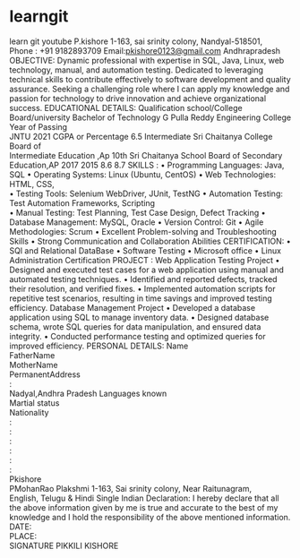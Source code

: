 # learngit
learn git youtube
P.kishore 
1-163, sai srinity colony, 
Nandyal-518501,                                          
Phone : +91 9182893709 
Email:pkishore0123@gmail.com    Andhrapradesh                                                      
OBJECTIVE: 
Dynamic professional with expertise in SQL, Java, Linux, web technology, manual, and 
automation testing. Dedicated to leveraging technical skills to contribute effectively to 
software development and quality assurance. Seeking a challenging role where I can 
apply my knowledge and passion for technology to drive innovation and achieve 
organizational success. 
EDUCATIONAL DETAILS: 
Qualification 
school/College Board/university 
Bachelor of 
Technology 
G Pulla Reddy 
Engineering 
College 
Year of 
Passing  
JNTU 
2021 
CGPA or 
Percentage 
6.5 
Intermediate Sri Chaitanya 
College 
Board of  
Intermediate 
Education ,Ap 
10th 
Sri Chaitanya 
School 
Board of Secondary 
Education,AP 
2017 
2015 
8.6 
8.7 
SKILLS : 
• Programming Languages: Java, SQL 
• Operating Systems: Linux (Ubuntu, CentOS) 
• Web Technologies: HTML, CSS,  
• Testing Tools: Selenium WebDriver, JUnit, TestNG 
• Automation Testing: Test Automation Frameworks, Scripting  
• Manual Testing: Test Planning, Test Case Design, Defect Tracking 
• Database Management: MySQL, Oracle 
• Version Control: Git 
• Agile Methodologies: Scrum 
• Excellent Problem-solving and Troubleshooting Skills 
• Strong Communication and Collaboration Abilities 
CERTIFICATION: 
• SQl and Relational DataBase 
• Software Testing 
• Microsoft office 
• Linux Administration Certification 
PROJECT : 
Web Application Testing Project 
• Designed and executed test cases for a web application using manual and 
automated testing techniques. 
• Identified and reported defects, tracked their resolution, and verified fixes. 
• Implemented automation scripts for repetitive test scenarios, resulting in time 
savings and improved testing efficiency. 
Database Management Project 
• Developed a database application using SQL to manage inventory data. 
• Designed database schema, wrote SQL queries for data manipulation, and 
ensured data integrity. 
• Conducted performance testing and optimized queries for improved efficiency. 
PERSONAL DETAILS: 
Name                                 
FatherName                       
MotherName                     
PermanentAddress            
:              
Nadyal,Andhra Pradesh 
Languages known              
Martial status                     
Nationality                                      
:                 
:              
:              
:             
:              
:             
Pkishore    
PMohanRao 
Plakshmi 
1-163, Sai srinity colony, Near Raitunagram,                                                                            
English, Telugu & Hindi 
Single 
Indian 
Declaration:  I hereby declare that all the above information given by me is true and 
accurate to the best of my knowledge and I hold the responsibility of the above
mentioned information. 
DATE:                                                                                                                                        
PLACE:                                                                                                                                   
SIGNATURE 
PIKKILI KISHORE
